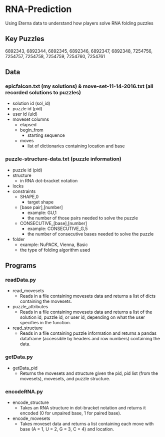 # RNA-Prediction
Using Eterna data to understand how players solve RNA folding puzzles

## Key Puzzles
6892343, 6892344, 6892345, 6892346, 6892347, 6892348, 7254756, 7254757, 7254758, 7254759, 7254760, 7254761

## Data
### epicfalcon.txt (my solutions) & move-set-11-14-2016.txt (all recorded solutions to puzzles)
- solution id (sol_id)
- puzzle id (pid)
- user id (uid)
- moveset columns
  - elapsed
  - begin_from
    - starting sequence
  - moves
    - list of dictionaries containing location and base

### puzzle-structure-data.txt (puzzle information)
- puzzle id (pid)
- structure
  - in RNA dot-bracket notation
- locks
- constraints
  - SHAPE,0
    - target shape
  - [base pair],[number]
    - example: GU,1
    - the number of those pairs needed to solve the puzzle
  - CONSECUTIVE_[base],[number]
    - example: CONSECUTIVE_G,5
    - the number of consecutive bases needed to solve the puzzle
- folder
  - example: NuPACK, Vienna, Basic
  - the type of folding algorithm used

## Programs
### readData.py
- read_movesets
  - Reads in a file containing movesets data and returns a list of dicts containing the movesets.
- puzzle_attributes
  - Reads in a file containing movesets data and returns a list of the solution id, puzzle id, or user id, depending on what the
    user specifies in the function.
- read_structure
  - Reads in a file containing puzzle information and returns a pandas dataframe (accessible by headers and row numbers)
    containing the data.

### getData.py
- getData_pid
  - Returns the movesets and structure given the pid, pid list (from the movesets), movesets, and puzzle structure.
  
### encodeRNA.py
- encode_structure
  - Takes an RNA structure in dot-bracket notation and returns it encoded (0 for unpaired base, 1 for paired base).
- encode_movesets
  - Takes moveset data and returns a list containing each move with base (A = 1, U = 2, G = 3, C = 4) and location.
